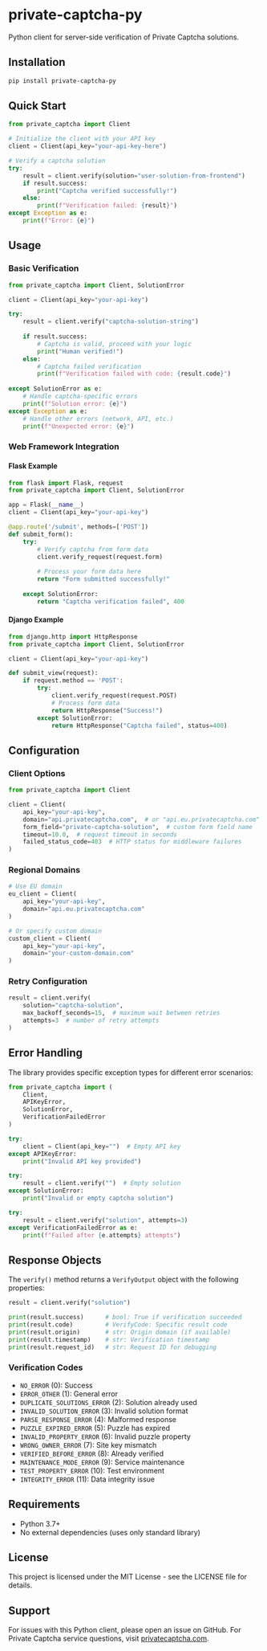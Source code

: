 # private-captcha-py

Python client for server-side verification of Private Captcha solutions.

## Installation

```bash
pip install private-captcha-py
```

## Quick Start

```python
from private_captcha import Client

# Initialize the client with your API key
client = Client(api_key="your-api-key-here")

# Verify a captcha solution
try:
    result = client.verify(solution="user-solution-from-frontend")
    if result.success:
        print("Captcha verified successfully!")
    else:
        print(f"Verification failed: {result}")
except Exception as e:
    print(f"Error: {e}")
```

## Usage

### Basic Verification

```python
from private_captcha import Client, SolutionError

client = Client(api_key="your-api-key")

try:
    result = client.verify("captcha-solution-string")
    
    if result.success:
        # Captcha is valid, proceed with your logic
        print("Human verified!")
    else:
        # Captcha failed verification
        print(f"Verification failed with code: {result.code}")
        
except SolutionError as e:
    # Handle captcha-specific errors
    print(f"Solution error: {e}")
except Exception as e:
    # Handle other errors (network, API, etc.)
    print(f"Unexpected error: {e}")
```

### Web Framework Integration

#### Flask Example

```python
from flask import Flask, request
from private_captcha import Client, SolutionError

app = Flask(__name__)
client = Client(api_key="your-api-key")

@app.route('/submit', methods=['POST'])
def submit_form():
    try:
        # Verify captcha from form data
        client.verify_request(request.form)
        
        # Process your form data here
        return "Form submitted successfully!"
        
    except SolutionError:
        return "Captcha verification failed", 400
```

#### Django Example

```python
from django.http import HttpResponse
from private_captcha import Client, SolutionError

client = Client(api_key="your-api-key")

def submit_view(request):
    if request.method == 'POST':
        try:
            client.verify_request(request.POST)
            # Process form data
            return HttpResponse("Success!")
        except SolutionError:
            return HttpResponse("Captcha failed", status=400)
```

## Configuration

### Client Options

```python
from private_captcha import Client

client = Client(
    api_key="your-api-key",
    domain="api.privatecaptcha.com",  # or "api.eu.privatecaptcha.com" for EU
    form_field="private-captcha-solution",  # custom form field name
    timeout=10.0,  # request timeout in seconds
    failed_status_code=403  # HTTP status for middleware failures
)
```

### Regional Domains

```python
# Use EU domain
eu_client = Client(
    api_key="your-api-key",
    domain="api.eu.privatecaptcha.com"
)

# Or specify custom domain
custom_client = Client(
    api_key="your-api-key", 
    domain="your-custom-domain.com"
)
```

### Retry Configuration

```python
result = client.verify(
    solution="captcha-solution",
    max_backoff_seconds=15,  # maximum wait between retries
    attempts=3  # number of retry attempts
)
```

## Error Handling

The library provides specific exception types for different error scenarios:

```python
from private_captcha import (
    Client, 
    APIKeyError, 
    SolutionError, 
    VerificationFailedError
)

try:
    client = Client(api_key="")  # Empty API key
except APIKeyError:
    print("Invalid API key provided")

try:
    result = client.verify("")  # Empty solution
except SolutionError:
    print("Invalid or empty captcha solution")

try:
    result = client.verify("solution", attempts=3)
except VerificationFailedError as e:
    print(f"Failed after {e.attempts} attempts")
```

## Response Objects

The `verify()` method returns a `VerifyOutput` object with the following properties:

```python
result = client.verify("solution")

print(result.success)      # bool: True if verification succeeded
print(result.code)         # VerifyCode: Specific result code
print(result.origin)       # str: Origin domain (if available)
print(result.timestamp)    # str: Verification timestamp
print(result.request_id)   # str: Request ID for debugging
```

### Verification Codes

- `NO_ERROR` (0): Success
- `ERROR_OTHER` (1): General error
- `DUPLICATE_SOLUTIONS_ERROR` (2): Solution already used
- `INVALID_SOLUTION_ERROR` (3): Invalid solution format
- `PARSE_RESPONSE_ERROR` (4): Malformed response
- `PUZZLE_EXPIRED_ERROR` (5): Puzzle has expired
- `INVALID_PROPERTY_ERROR` (6): Invalid puzzle property
- `WRONG_OWNER_ERROR` (7): Site key mismatch
- `VERIFIED_BEFORE_ERROR` (8): Already verified
- `MAINTENANCE_MODE_ERROR` (9): Service maintenance
- `TEST_PROPERTY_ERROR` (10): Test environment
- `INTEGRITY_ERROR` (11): Data integrity issue

## Requirements

- Python 3.7+
- No external dependencies (uses only standard library)

## License

This project is licensed under the MIT License - see the LICENSE file for details.

## Support

For issues with this Python client, please open an issue on GitHub.
For Private Captcha service questions, visit [privatecaptcha.com](https://privatecaptcha.com).
